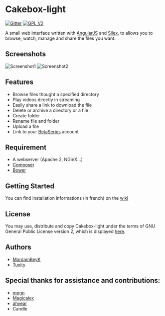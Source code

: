 Cakebox-light
===========

[![Gitter](https://badges.gitter.im/Join%20Chat.svg)](https://gitter.im/Cakebox/cakebox?utm_source=badge&utm_medium=badge&utm_campaign=pr-badge&utm_content=body_badge) [![GPL V2](http://img.shields.io/badge/license-GPL_V2-blue.svg?style=flat)](http://opensource.org/licenses/GPL-2.0)

A small web interface written with [AngularJS](https://angularjs.org/) and [Silex](http://silex.sensiolabs.org/), to allows you to browse, watch, manage and share the files you want.

## Screenshots

![Screenshot1](http://i.imgur.com/wU3gJ46.png "Browse page in Cakebox-light")
![Screenshot2](http://i.imgur.com/IljSDsL.jpg "Play page in Cakebox-light")


## Features

* Browse files thought a specified directory
* Play videos directly in streaming
* Easily share a link to download the file
* Delete or archive a directory or a file
* Create folder
* Rename file and folder
* Upload a file
* Link to your [BetaSeries](http://www.betaseries.com) account


## Requirement

* A webserver (Apache 2, NGinX...)
* [Composer](https://getcomposer.org/)
* [Bower](http://bower.io/)


## Getting Started

You can find installation informations (in french) on the [wiki](https://github.com/Cakebox/Cakebox-light/wiki)


## License

You may use, distribute and copy Cakebox-light under the terms of GNU General Public License version 2, which is displayed [here](https://github.com/Cakebox/Cakebox-light/blob/master/LICENSE).


## Authors

* [MardamBeyK](https://github.com/MardamBeyK)
* [Tuxity](https://github.com/Tuxity)


## Special thanks for assistance and contributions:

* [mpgn](https://github.com/martialdidit)
* [Magicalex](https://github.com/Magicalex)
* [ahyear](https://github.com/ahyear)
* Candle
